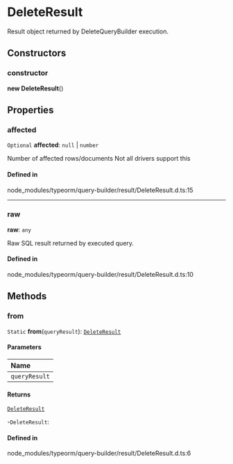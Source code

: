 # DeleteResult

Result object returned by DeleteQueryBuilder execution.

## Constructors

### constructor

**new DeleteResult**()

## Properties

### affected

 `Optional` **affected**: ``null`` \| `number`

Number of affected rows/documents
Not all drivers support this

#### Defined in

node_modules/typeorm/query-builder/result/DeleteResult.d.ts:15

___

### raw

 **raw**: `any`

Raw SQL result returned by executed query.

#### Defined in

node_modules/typeorm/query-builder/result/DeleteResult.d.ts:10

## Methods

### from

`Static` **from**(`queryResult`): [`DeleteResult`](DeleteResult.md)

#### Parameters

| Name |
| :------ |
| `queryResult` | [`QueryResult`](QueryResult.md) |

#### Returns

[`DeleteResult`](DeleteResult.md)

-`DeleteResult`: 

#### Defined in

node_modules/typeorm/query-builder/result/DeleteResult.d.ts:6
